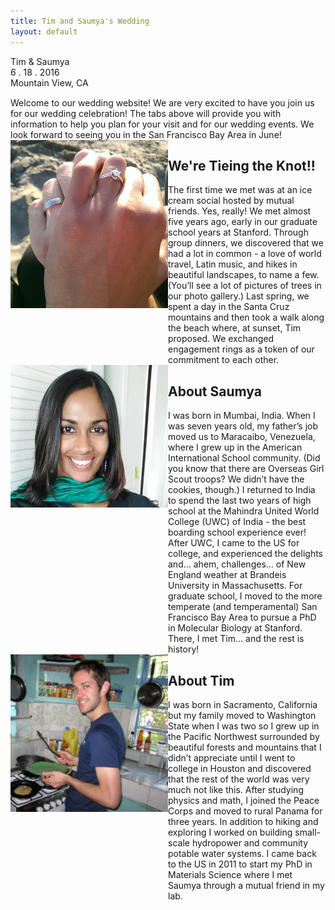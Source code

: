 ```yaml
---
title: Tim and Saumya's Wedding
layout: default
---
```


<div class="large centered cursive">
	<span style="display: block;">Tim &amp; Saumya</span>
	<span style="display: block;">6 . 18 . 2016</span>
	<span style="display: block;">Mountain View, CA</span>
</div>

<span class="spacer" style="height: 40px;" />

<div class="centered" style="margin-top: 15px;">
Welcome to our wedding website! We are very excited to have you join us for our wedding celebration! The tabs above will provide you with information to help you plan for your visit and for our wedding events. We look forward to seeing you in the San Francisco Bay Area in June! 
</div>

<span class="spacer" />

<div style="width: 100%; display: table;" class="content_row">
    <div style="display: table-row">
        <div style="width: 50%; display: table-cell;"> 
        	<img class="left-inset" src="img/engagement_photo.jpg" /> 
        </div>
        <div style="display: table-cell; vertical-align: top;">
        <h2>We're Tieing the Knot!!</h2>
The first time we met was at an ice cream social hosted by mutual friends. Yes, really!
We met almost five years ago, early in our graduate school years at Stanford. Through group dinners, we discovered that we had a lot in common - a love of world travel, Latin music, and hikes in beautiful landscapes, to name a few. (You’ll see a lot of pictures of trees in our photo gallery.) Last spring, we spent a day in the Santa Cruz mountains and then took a walk along the beach where, at sunset, Tim proposed. We exchanged engagement rings as a token of our commitment to each other.
        </div>
    </div>
</div>

<span class="spacer" />

<div style="width: 100%; display: table;" class="content_row">
    <div style="display: table-row">
        <div style="width: 50%; display: table-cell;"> 
        	<img class="left-inset" src="img/saumya_headshot.jpg" /> 
        </div>
        <div style="display: table-cell; vertical-align: top;">
        <h2>About Saumya</h2>
I was born in Mumbai, India. When I was seven years old, my father’s job moved us to Maracaibo, Venezuela, where I grew up in the American International School community. (Did you know that there are Overseas Girl Scout troops? We didn’t have the cookies, though.) I returned to India to spend the last two years of high school at the Mahindra United World College (UWC) of India - the best boarding school experience ever! After UWC, I came to the US for college, and experienced the delights and… ahem, challenges... of New England weather at Brandeis University in Massachusetts. For graduate school, I moved to the more temperate (and temperamental) San Francisco Bay Area to pursue a PhD in Molecular Biology at Stanford. There, I met Tim… and the rest is history!
        </div>
    </div>
</div>

<span class="spacer" />

<div style="width: 100%; display: table;" class="content_row">
    <div style="display: table-row">
        <div style="width: 50%; display: table-cell; vertical-align: top;">
        	<img class="left-inset" src="img/tim_headshot.jpg" /> 
        </div>
        <div style="display: table-cell;">
        <h2>About Tim</h2>
        I was born in Sacramento, California but my family moved to Washington State when I was two so I grew up in the Pacific Northwest surrounded by beautiful forests and mountains that I didn’t appreciate until I went to college in Houston and discovered that the rest of the world was very much not like this.  After studying physics and math, I joined the Peace Corps and moved to rural Panama for three years.  In addition to hiking and exploring I worked on building small-scale hydropower and community potable water systems.  I came back to the US in 2011 to start my PhD in Materials Science where I met Saumya through a mutual friend in my lab.  
        </div>
    </div>
</div>